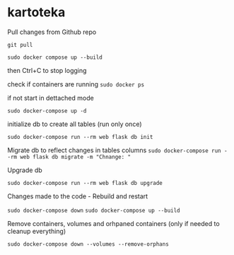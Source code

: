 # kartoteka

Pull changes from Github repo

```git pull```

```sudo docker compose up --build```

then Ctrl+C to stop logging

check if containers are running
```sudo docker ps```

if not 
start in dettached mode

```sudo docker-compose up -d```

initialize db to create all tables (run only once)

```sudo docker-compose run --rm web flask db init```

Migrate db to reflect changes in tables columns
```sudo docker-compose run --rm web flask db migrate -m "Chnange: "```

Upgrade db

```sudo docker-compose run --rm web flask db upgrade```

Changes made to the code - Rebuild and restart

```sudo docker-compose down```
```sudo docker-compose up --build```

Remove containers, volumes and orhpaned containers (only if needed to cleanup everything)

```sudo docker-compose down --volumes --remove-orphans```
